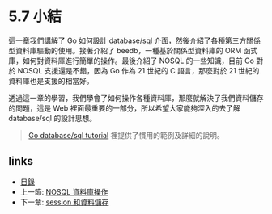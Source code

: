 # 5.7 小結
這一章我們講解了 Go 如何設計 database/sql 介面，然後介紹了各種第三方關係型資料庫驅動的使用。接著介紹了 beedb，一種基於關係型資料庫的 ORM 函式庫，如何對資料庫進行簡單的操作。最後介紹了 NOSQL 的一些知識，目前 Go 對於 NOSQL 支援還是不錯，因為 Go 作為 21 世紀的 C 語言，那麼對於 21 世紀的資料庫也是支援的相當好。

透過這一章的學習，我們學會了如何操作各種資料庫，那麼就解決了我們資料儲存的問題，這是 Web 裡面最重要的一部分，所以希望大家能夠深入的去了解 database/sql 的設計思想。

>[Go database/sql tutorial](http://go-database-sql.org/) 裡提供了慣用的範例及詳細的說明。

## links
   * [目錄](preface.md)
   * 上一節: [NOSQL 資料庫操作](05.6.md)
   * 下一章: [session 和資料儲存](06.0.md)

